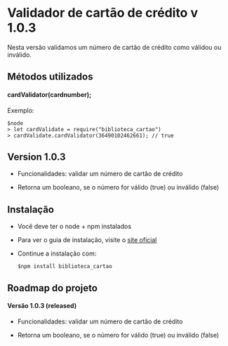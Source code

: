 # Validador de cartão de crédito v 1.0.3

Nesta versão validamos um número de cartão de crédito como válidou ou inválido.

## Métodos utilizados

#### cardValidator(cardnumber);

Exemplo:

    $node
    > let cardValidate = require("biblioteca_cartao")
    > cardValidate.cardValidator(36490102462661); // true

## Version 1.0.3

- Funcionalidades: validar um número de cartão de crédito

- Retorna um booleano, se o número for válido (true) ou inválido (false)

## Instalação

- Você deve ter o node + npm instalados

- Para ver o guia de instalação, visite o [site oficial](https://www.npmjs.com/get-npm "site oficial") 

- Continue a instalação com:

      $npm install biblioteca_cartao

## Roadmap do projeto

#### Versão 1.0.3 (released)

- Funcionalidades: validar um número de cartão de crédito

- Retorna um booleano, se o número for válido (true) ou inválido (false)
